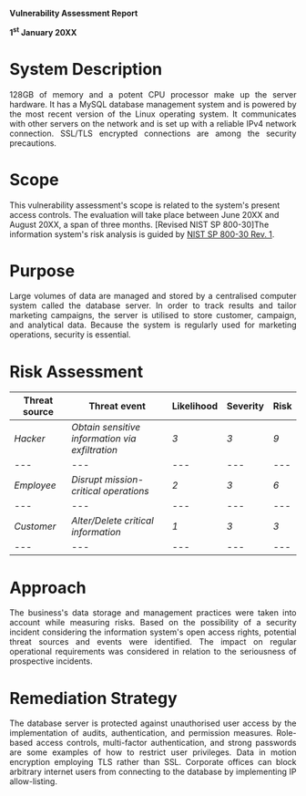 **Vulnerability Assessment Report**

**1<sup>st</sup> January 20XX**

# System Description

<p align="justify">128GB of memory and a potent CPU processor make up the server hardware. It has a MySQL database management system and is powered by the most recent version of the Linux operating system. It communicates with other servers on the network and is set up with a reliable IPv4 network connection. SSL/TLS encrypted connections are among the security precautions.

# Scope

This vulnerability assessment's scope is related to the system's present access controls. The evaluation will take place between June 20XX and August 20XX, a span of three months. [Revised NIST SP 800-30]The information system's risk analysis is guided by [NIST SP 800-30 Rev. 1](https://docs.google.com/document/d/1pRpdpQMEWskxSkwqEMv8W7A7x8GXQlcn0hEcDzWet3Y/template/preview?resourcekey=0-3GRRWAd8HryVgof-Jc33yA).

# Purpose

<p align="justify">Large volumes of data are managed and stored by a centralised computer system called the database server. In order to track results and tailor marketing campaigns, the server is utilised to store customer, campaign, and analytical data. Because the system is regularly used for marketing operations, security is essential.

# Risk Assessment    

| **Threat source** | **Threat event** | **Likelihood** | **Severity** | **Risk** |
| --- | --- | --- | --- | --- |
| _Hacker_ | _Obtain sensitive information via exfiltration_ | _3_ | _3_ | _9_ |
| --- | --- | --- | --- | --- |
| _Employee_ | _Disrupt mission-critical operations_ | _2_ | _3_ | _6_ |
| --- | --- | --- | --- | --- |
| _Customer_ | _Alter/Delete critical information_ | _1_ | _3_ | _3_ |
| --- | --- | --- | --- | --- |

# Approach

<p align="justify">The business's data storage and management practices were taken into account while measuring risks. Based on the possibility of a security incident considering the information system's open access rights, potential threat sources and events were identified. The impact on regular operational requirements was considered in relation to the seriousness of prospective incidents.

# Remediation Strategy

<p align="justify">The database server is protected against unauthorised user access by the implementation of audits, authentication, and permission measures. Role-based access controls, multi-factor authentication, and strong passwords are some examples of how to restrict user privileges. Data in motion encryption employing TLS rather than SSL. Corporate offices can block arbitrary internet users from connecting to the database by implementing IP allow-listing.